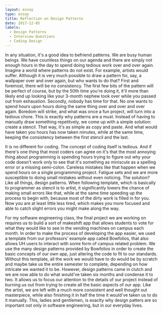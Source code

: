 ```yaml
---
layout: essay
type: essay
title: Reflection on Design Patterns
date: 2017-12-05
labels:
  - Design Patterns
  - Interview Questions
  - Coding Design
---
```


<p>In any situation, it's a good idea to befriend patterns. We are busy human beings. We have countless things on our agenda and there are simply not enough hours in the day to spend doing tedious work over and over again. Imagine a world where patterns do not exist. For example, artists would suffer. Although it is very much possible to draw a pattern for, say, a wallpaper over and over again, but who wants to do that? First and foremost, there will be no consistency. The first few bits of the pattern will be perfect of course, but by the 50th time you're doing it, it'll more than likely end up looking like your 3-month nephew took over while you passed out from exhaustion. Secondly, nobody has time for that. No one wants to spend hours upon hours doing the same thing over and over and over again. Boredom will strike, and what was once a fun project, will turn into a tedious chore. This is exactly why patterns are a must. Instead of having to manually draw something repetitvely, we come up with a simple solution: create a stencil. That way, it's as simple as copy and paste. And what would have taken you hours has now taken minutes, while at the same time, keeping the consistency between the first stencil and the last.</p>

<p>It is no different for coding. The concept of coding itself is tedious. And if there's one thing that most coders can agree on it's that the most annoying thing about programming is spending hours trying to figure out why your code doesn't work only to see that it's something as miniscule as a spelling error or a missing semi-colon. Careless mistakes like that happen when we spend hours on a single programming project. Fatigue sets and we are more susceptible to doing small mistakes without even noticing. The solution? Like all things, design patterns. When following template, which is basically to programmer as stencil is to artist, it significantly lowers the chance of making small errors like that, while at the same time speeding up the process to begin with, because most of the dirty work is filled in for you. Now you are at least little less tired, which makes you more focused and able to catch slight errors you might make along the way.</p>

<p>For my software engineering class, the final project we are working on requires us to build a sort of makeshift app that allows students to vote for what they would like to see in the vending machines on campus each month. In order to make the process of developing the app easier, we used a template from our professors’ example app called Bowfolios, that also allows UH users to interact with some form of campus related problem. We use the many design patterns provided by Bowfolios in order to create the basic concepts of our own app, just altering the code to fit to our standards. Without this template, all the work we would have to do would be by scratch and maybe take us the entire semester to complete, depending on how intricate we wanted it to be. However, design patterns came in clutch and we are now able to do what would've taken six months and condense it to two. It allows us to focus our attention to the details of our project instead of burning us out from trying to create all the basic aspects of our app. Like the artist, we are left with a much more consistent and well thought out masterpiece, while also finishing it in half the time it would've taken us to do it manually. This, ladies and gentlemen, is exaclty why design patters are so important not only in software engineering, but in our everyday lives.</p>

